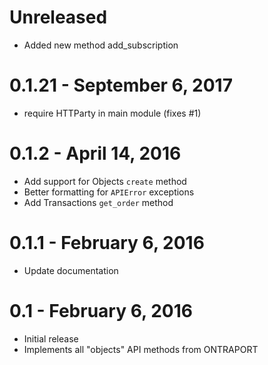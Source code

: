 # Unreleased

- Added new method add_subscription

# 0.1.21 - September 6, 2017

- require HTTParty in main module (fixes #1)

# 0.1.2 - April 14, 2016

- Add support for Objects `create` method
- Better formatting for `APIError` exceptions
- Add Transactions `get_order` method

# 0.1.1 - February 6, 2016

- Update documentation

# 0.1 - February 6, 2016

- Initial release
- Implements all "objects" API methods from ONTRAPORT
